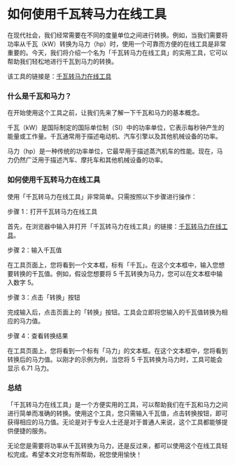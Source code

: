 如何使用千瓦转马力在线工具
=============

在现代社会，我们经常需要在不同的度量单位之间进行转换。例如，当我们需要将功率从千瓦（kW）转换为马力（hp）时，使用一个可靠而方便的在线工具是非常重要的。今天，我们将介绍一个名为「千瓦转马力在线工具」的实用工具，它可以帮助我们轻松地进行千瓦到马力的转换。

该工具的链接是：[千瓦转马力在线工具](https://www.onlinecalculatorsfree.com/zh-tw/convert/kilowatts-to-horsepower.html)

### 什么是千瓦和马力？

在开始使用这个工具之前，让我们先来了解一下千瓦和马力的基本概念。

千瓦（kW）是国际制定的国际单位制（SI）中的功率单位，它表示每秒钟产生的能量或工作量。千瓦通常用于描述电动机、汽车引擎以及其他机械设备的功率。

马力（hp）是一种传统的功率单位，它最早用于描述蒸汽机车的性能。现在，马力仍然广泛用于描述汽车、摩托车和其他机械设备的功率。

### 如何使用千瓦转马力在线工具

使用「千瓦转马力在线工具」非常简单。只需按照以下步骤进行操作：

步骤 1：打开千瓦转马力在线工具

首先，在浏览器中输入并打开「千瓦转马力在线工具」的链接：[千瓦转马力在线工具](https://www.onlinecalculatorsfree.com/zh-tw/convert/kilowatts-to-horsepower.html)。

步骤 2：输入千瓦值

在工具页面上，您将看到一个文本框，标有「千瓦」。在这个文本框中，输入您想要转换的千瓦值。例如，假设您想要将 5 千瓦转换为马力，您可以在文本框中输入数字 5。

步骤 3：点击「转换」按钮

完成输入后，点击页面上的「转换」按钮。工具会立即将您输入的千瓦值转换为相应的马力值。

步骤 4：查看转换结果

在工具页面上，您将看到一个标有「马力」的文本框。在这个文本框中，您将看到转换后的马力值。以刚才的示例为例，当您将 5 千瓦转换为马力时，工具可能会显示 6.71 马力。

### 总结

「千瓦转马力在线工具」是一个方便实用的工具，可以帮助我们在千瓦和马力之间进行简单而准确的转换。使用这个工具，您只需输入千瓦值，点击转换按钮，即可获得相应的马力值。无论是对于专业人士还是对于普通人来说，这个工具都能够提供便捷的服务。

无论您是需要将功率从千瓦转换为马力，还是反过来，都可以使用这个在线工具轻松完成。希望本文对您有所帮助，祝您使用愉快！